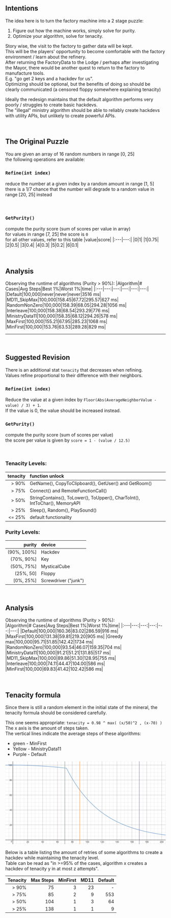 ## Intentions

The idea here is to turn the factory machine into a 2 stage puzzle:  
1) Figure out how the machine works, simply solve for purity.  
2) Optimize your algorithm, solve for tenacity.  

Story wise, the visit to the factory to gather data will be kept.  
This will be the players' opportunity to become comfortable with the factory environment / learn about the refinery.  
After returning the FactoryData to the Lodge / perhaps after investigating the Mayor, there would be another quest to return to the factory to manufacture tools.  
E.g. "go get 2 keys and a hackdev for us".  
Optimizing should be optional, but the benefits of doing so should be clearly communicated (a censored floppy somewhere explaining tenacity)  

Ideally the redesign maintains that the default algorithm performs very poorly / struggles to create basic hackdevs.  
The "illegal" ministry algorithm should be able to reliably create hackdevs with utility APIs, but unlikely to create powerful APIs.

<br/>

## The Original Puzzle

You are given an array of 16 random numbers in range [0, 25]  
the following operations are available:

### `Refine(int index)`
reduce the number at a given index by a random amount in range [1, 5]  
there is a 1/7 chance that the number will degrade to a random value in range [20, 25] instead

<br/>

### `GetPurity()`
compute the purity score (sum of scores per value in array)  
for values in range [7, 25] the score is `0`  
for all other values, refer to this table
|value|score|
|:---|---:|
|0|1|
|1|0.75|
|2|0.5|
|3|0.4|
|4|0.3|
|5|0.2|
|6|0.1|

<br/>

## Analysis
Observing the runtime of algorithms (Purity > 90%):
|Algorithm|# Cases|Avg Steps|Best 1%|Worst 1%|time|
|:---|---:|---:|---:|---:|---:|
|Default|100,000|never|never|never|3516 ms|
|MD11_SkipMax|100,000|158.45|67.72|295.57|627 ms|
|RandomNonZero|100,000|158.39|68.05|294.28|1056 ms|
|Interleave|100,000|158.38|68.54|293.29|776 ms|
|MinistryData11|100,000|158.35|68.12|294.26|578 ms|
|MaxFirst|100,000|155.21|67.95|285.23|1068 ms|
|MinFirst|100,000|153.76|63.53|289.28|829 ms|

---

<br/>

## Suggested Revision

There is an additional stat `tenacity` that decreases when refining.  
Values refine proportional to their difference with their neighbors.  

### `Refine(int index)`
Reduce the value at a given index by `Floor(Abs(AverageNeighborValue - value) / 3) + 1`.  
If the value is 0, the value should be increased instead.  

### `GetPurity()`
compute the purity score (sum of scores per value)  
the score per value is given by `score = 1 - (value / 12.5)`

<br/>

### Tenacity Levels:
|tenacity|function unlock|
|---:|:---|
|> 90%|GetName(), CopyToClipboard(), GetUser() and GetRoom()|
|> 75%|Connect() and RemoteFunctionCall()|
|> 50%|StringContains(), ToLower(), ToUpper(), CharToInt(), IntToChar(), MemoryAPI|
|> 25%|Sleep(), Random(), PlaySound()|
|<= 25%|default functionality|

### Purity Levels:
|purity|device|
|---:|:---|
|(90%, 100%]|Hackdev|
|(70%, 90%]|Key|
|(50%, 75%]|MysticalCube|
|(25%, 50]|Floppy|
|[0%, 25%]|Screwdriver ("junk")|

<br/>

## Analysis
Observing the runtime of algorithms (Purity > 90%):  
|Algorithm|# Cases|Avg Steps|Best 1%|Worst 1%|time|
|:---|---:|---:|---:|---:|---:|
|Default|100,000|160.36|83.02|286.59|916 ms|
|MaxFirst|100,000|131.38|59.81|219.20|905 ms|
|Greedy max|100,000|95.71|51.85|142.42|1734 ms|
|RandomNonZero|100,000|93.54|46.07|159.35|704 ms|
|MinistryData11|100,000|91.21|51.21|131.85|517 ms|
|MD11_SkipMax|100,000|89.86|51.30|128.95|755 ms|
|Interleave|100,000|74.11|44.47|104.00|586 ms|
|MinFirst|100,000|69.83|41.42|102.42|586 ms|

<br/>

## Tenacity formula

Since there is still a random element in the initial state of the mineral, the tenacity formula should be considered carefully.  

This one seems appropriate: `tenacity = 0.98 ^ max( (x/50)^2 , (x-70) )`  
The x axis is the amount of steps taken.  
The vertical lines indicate the average steps of these algorithms:
* green - MinFirst
* Yellow - MinistryData11
* Purple - Default

![a graph of the formula](../img/FactoryPuzzleTenacityGraph.png)

Below is a table listing the amount of retries of some algorithms to create a hackdev while maintaining the tenacity level.  
Table can be read as "in >=95% of the cases, algorithm x creates a hackdev of tenacity y in at most z attempts".

|Tenacity|Max Steps|MinFirst|MD11|Default|
|---:|---:|---:|---:|---:|
|> 90%|75|3|23|-|
|> 75%|85|2|9|553|
|> 50%|104|1|3|64|
|> 25%|138|1|1|9|